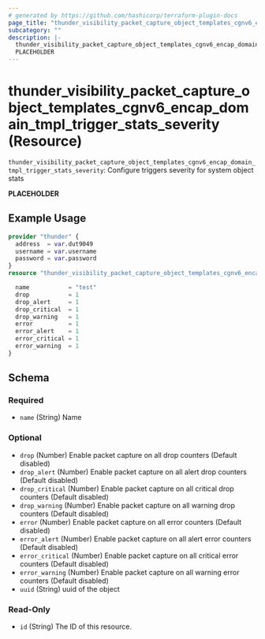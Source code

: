 ```yaml
---
# generated by https://github.com/hashicorp/terraform-plugin-docs
page_title: "thunder_visibility_packet_capture_object_templates_cgnv6_encap_domain_tmpl_trigger_stats_severity Resource - terraform-provider-thunder"
subcategory: ""
description: |-
  thunder_visibility_packet_capture_object_templates_cgnv6_encap_domain_tmpl_trigger_stats_severity: Configure triggers severity for system object stats
  PLACEHOLDER
---
```


# thunder_visibility_packet_capture_object_templates_cgnv6_encap_domain_tmpl_trigger_stats_severity (Resource)

`thunder_visibility_packet_capture_object_templates_cgnv6_encap_domain_tmpl_trigger_stats_severity`: Configure triggers severity for system object stats

__PLACEHOLDER__

## Example Usage

```terraform
provider "thunder" {
  address  = var.dut9049
  username = var.username
  password = var.password
}
resource "thunder_visibility_packet_capture_object_templates_cgnv6_encap_domain_tmpl_trigger_stats_severity" "thunder_visibility_packet_capture_object_templates_cgnv6_encap_domain_tmpl_trigger_stats_severity" {

  name           = "test"
  drop           = 1
  drop_alert     = 1
  drop_critical  = 1
  drop_warning   = 1
  error          = 1
  error_alert    = 1
  error_critical = 1
  error_warning  = 1
}
```

<!-- schema generated by tfplugindocs -->
## Schema

### Required

- `name` (String) Name

### Optional

- `drop` (Number) Enable packet capture on all drop counters (Default disabled)
- `drop_alert` (Number) Enable packet capture on all alert drop counters (Default disabled)
- `drop_critical` (Number) Enable packet capture on all critical drop counters (Default disabled)
- `drop_warning` (Number) Enable packet capture on all warning drop counters (Default disabled)
- `error` (Number) Enable packet capture on all error counters (Default disabled)
- `error_alert` (Number) Enable packet capture on all alert error counters (Default disabled)
- `error_critical` (Number) Enable packet capture on all critical error counters (Default disabled)
- `error_warning` (Number) Enable packet capture on all warning error counters (Default disabled)
- `uuid` (String) uuid of the object

### Read-Only

- `id` (String) The ID of this resource.


